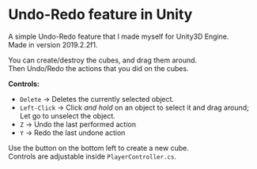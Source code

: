 # Undo-Redo feature in Unity
A simple Undo-Redo feature that I made myself for Unity3D Engine.<br>
Made in version 2019.2.2f1.

You can create/destroy the cubes, and drag them around.<br>
Then Undo/Redo the actions that you did on the cubes.

**Controls:**
- `Delete` -> Deletes the currently selected object.
- `Left-Click` -> Click *and hold* on an object to select it and drag around; Let go to unselect the object.
- `Z` -> Undo the last performed action
- `Y` -> Redo the last undone action

Use the button on the bottom left to create a new cube.<Br>
Controls are adjustable inside `PlayerController.cs`.
